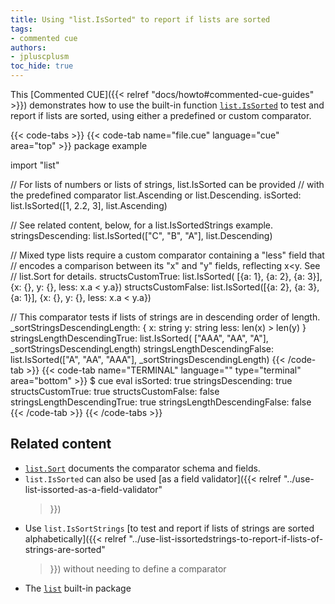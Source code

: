 ```yaml
---
title: Using "list.IsSorted" to report if lists are sorted
tags:
- commented cue
authors:
- jpluscplusm
toc_hide: true
---
```


This [Commented CUE]({{< relref "docs/howto#commented-cue-guides" >}})
demonstrates how to use the built-in function
[`list.IsSorted`](https://pkg.go.dev/cuelang.org/go/pkg/list#IsSorted)
to test and report if lists are sorted, using either a predefined or custom
comparator.

{{< code-tabs >}}
{{< code-tab name="file.cue" language="cue"  area="top" >}}
package example

import "list"

// For lists of numbers or lists of strings, list.IsSorted can be provided
// with the predefined comparator list.Ascending or list.Descending.
isSorted: list.IsSorted([1, 2.2, 3], list.Ascending)

// See related content, below, for a list.IsSortedStrings example.
stringsDescending: list.IsSorted(["C", "B", "A"], list.Descending)

// Mixed type lists require a custom comparator containing a "less" field that
// encodes a comparison between its "x" and "y" fields, reflecting x<y. See
// list.Sort for details.
structsCustomTrue: list.IsSorted( [{a: 1}, {a: 2}, {a: 3}], {x: {}, y: {}, less: x.a < y.a})
structsCustomFalse: list.IsSorted([{a: 2}, {a: 3}, {a: 1}], {x: {}, y: {}, less: x.a < y.a})

// This comparator tests if lists of strings are in descending order of length.
_sortStringsDescendingLength: {
	x:    string
	y:    string
	less: len(x) > len(y)
}
stringsLengthDescendingTrue: list.IsSorted( ["AAA", "AA", "A"], _sortStringsDescendingLength)
stringsLengthDescendingFalse: list.IsSorted(["A", "AA", "AAA"], _sortStringsDescendingLength)
{{< /code-tab >}}
{{< code-tab name="TERMINAL" language="" type="terminal" area="bottom" >}}
$ cue eval
isSorted:                     true
stringsDescending:            true
structsCustomTrue:            true
structsCustomFalse:           false
stringsLengthDescendingTrue:  true
stringsLengthDescendingFalse: false
{{< /code-tab >}}
{{< /code-tabs >}}

## Related content

- [`list.Sort`](https://pkg.go.dev/cuelang.org/go/pkg/list#Sort) documents the
  comparator schema and fields.
- `list.IsSorted` can also be used [as a field validator]({{< relref
    "../use-list-issorted-as-a-field-validator"
  >}})
- Use `list.IsSortStrings`
  [to test and report if lists of strings are sorted alphabetically]({{< relref
    "../use-list-issortedstrings-to-report-if-lists-of-strings-are-sorted"
  >}}) without needing to define a comparator
- The [`list`](https://pkg.go.dev/cuelang.org/go/pkg/list) built-in package
